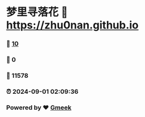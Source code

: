 # 梦里寻落花 :link: https://zhu0nan.github.io 
### :page_facing_up: [10](https://zhu0nan.github.io/tag.html) 
### :speech_balloon: 0 
### :hibiscus: 11578 
### :alarm_clock: 2024-09-01 02:09:36 
### Powered by :heart: [Gmeek](https://github.com/Meekdai/Gmeek)
